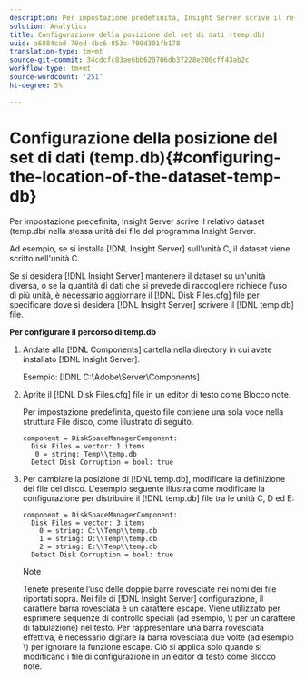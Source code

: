 ```yaml
---
description: Per impostazione predefinita, Insight Server scrive il relativo dataset (temp.db) nella stessa unità dei file del programma Insight Server.
solution: Analytics
title: Configurazione della posizione del set di dati (temp.db)
uuid: a6884cad-70ed-4bc6-853c-700d301fb178
translation-type: tm+mt
source-git-commit: 34cdcfc83ae6bb620706db37228e200cff43ab2c
workflow-type: tm+mt
source-wordcount: '251'
ht-degree: 5%

---
```



# Configurazione della posizione del set di dati (temp.db){#configuring-the-location-of-the-dataset-temp-db}

Per impostazione predefinita, Insight Server scrive il relativo dataset (temp.db) nella stessa unità dei file del programma Insight Server.

Ad esempio, se si installa [!DNL Insight Server] sull&#39;unità C, il dataset viene scritto nell&#39;unità C.

Se si desidera [!DNL Insight Server] mantenere il dataset su un&#39;unità diversa, o se la quantità di dati che si prevede di raccogliere richiede l&#39;uso di più unità, è necessario aggiornare il [!DNL Disk Files.cfg] file per specificare dove si desidera [!DNL Insight Server] scrivere il [!DNL temp.db] file.

**Per configurare il percorso di temp.db**

1. Andate alla [!DNL Components] cartella nella directory in cui avete installato [!DNL Insight Server].

   Esempio: [!DNL C:\Adobe\Server\Components]

1. Aprite il [!DNL Disk Files.cfg] file in un editor di testo come Blocco note.

   Per impostazione predefinita, questo file contiene una sola voce nella struttura File disco, come illustrato di seguito.

   ```
   component = DiskSpaceManagerComponent:
     Disk Files = vector: 1 items
      0 = string: Temp\\temp.db
     Detect Disk Corruption = bool: true
   ```

1. Per cambiare la posizione di [!DNL temp.db], modificare la definizione dei file del disco. L&#39;esempio seguente illustra come modificare la configurazione per distribuire il [!DNL temp.db] file tra le unità C, D ed E:

   ```
   component = DiskSpaceManagerComponent:
     Disk Files = vector: 3 items
       0 = string: C:\\Temp\\temp.db
       1 = string: D:\\Temp\\temp.db
       2 = string: E:\\Temp\\temp.db
     Detect Disk Corruption = bool: true
   ```

   >[!NOTE]
   >
   >Tenete presente l’uso delle doppie barre rovesciate nei nomi dei file riportati sopra. Nei file di [!DNL Insight Server] configurazione, il carattere barra rovesciata è un carattere escape. Viene utilizzato per esprimere sequenze di controllo speciali (ad esempio, \t per un carattere di tabulazione) nel testo. Per rappresentare una barra rovesciata effettiva, è necessario digitare la barra rovesciata due volte (ad esempio \\) per ignorare la funzione escape. Ciò si applica solo quando si modificano i file di configurazione in un editor di testo come Blocco note.

